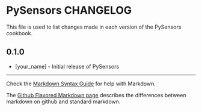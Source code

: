 PySensors CHANGELOG
===================

This file is used to list changes made in each version of the PySensors cookbook.

0.1.0
-----
- [your_name] - Initial release of PySensors

- - -
Check the [Markdown Syntax Guide](http://daringfireball.net/projects/markdown/syntax) for help with Markdown.

The [Github Flavored Markdown page](http://github.github.com/github-flavored-markdown/) describes the differences between markdown on github and standard markdown.
